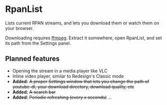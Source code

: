 # RpanList

Lists current RPAN streams, and lets you download them or watch them on your browser.

Downloading requires [ffmpeg](https://ffmpeg.org/download.html). Extract it somewhere, open RpanList, and set its path from the Settings panel.

## Planned features
- Opening the stream in a media player like VLC
- Inline video player, similar to Redesign's Classic mode
- **Added:** ~~A proper Settings window that lets you change the path of youtube-dl, your download directory, download quality, etc~~
- **Added:** ~~A search bar~~
- **Added:** ~~Periodic refreshing (every x seconds)~~
...

